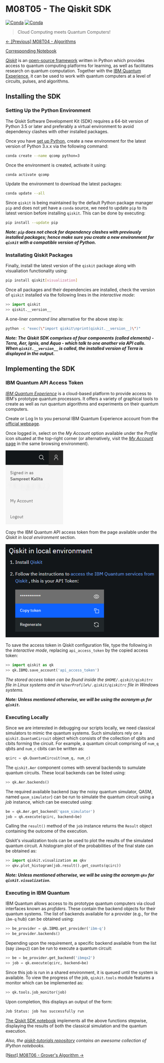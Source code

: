 # M08T05 - The Qiskit SDK

[![Conda](https://img.shields.io/pypi/v/qiskit?label=version&style=for-the-badge)]((https://qiskit.org/))
[![Conda](https://img.shields.io/pypi/dm/qiskit?style=for-the-badge)](https://qiskit.org/)

> Cloud Computing meets Quantum Computers!

[&#8592; \[Previous\] M08T04 - Algorithms](./m08t04-algorithms.md)

[Corresponding Notebook](./m08t05-the-qiskit-sdk.ipynb)

[*Qiskit*](https://qiskit.org/) is an [open-source framework](http://doi.org/10.5281/zenodo.256211) written in Python which provides access to quantum computing platforms for learning, as well as facilitates research on quantum computation. 
Together with the [IBM Quantum Experience](https://quantum-computing.ibm.com/), it can be used to work with quantum computers at a level of circuits, pulses, and algorithms.

## Installing the SDK

### Setting Up the Python Environment

The Qiskit Software Development Kit (SDK) requires a 64-bit version of Python 3.5 or later and preferably a virtual environment to avoid dependency clashes with other installed packages.

Once you have [set up Python](../m01-getting-started/m01t01-setting-up-python.md), create a new environment for the latest version of Python 3.x.x via the following command:

```bash
conda create --name qcomp python=3
```

Once the environment is created, activate it using:

```bash
conda activate qcomp
```

Update the environment to download the latest packages:

```bash
conda update --all
```

Since `qiskit` is being maintained by the default Python package manager `pip` and does not yet have a `conda` source, we need to update `pip` to its latest version before installing `qiskit`. This can be done by executing:

```bash
pip install --update pip
```

***Note: `pip` does not check for dependency clashes with previously installed packages; hence make sure you create a new environment for `qiskit` with a compatible version of Python.*** 

### Installating Qiskit Packages

Finally, install the latest version of the `qiskit` package along with visualiation functionality using:

```bash
pip install qiskit[visualization]
```

Once all packages and their dependencies are installed, check the version of `qiskit` installed via the following lines in the *interactive mode*:

```python
>> import qiskit
>> qiskit.__version__
```

A one-liner *command line* alternative for the above step is:

```bash
python -c "exec(\"import qiskit\nprint(qiskit.__version__)\")"
```

***Note: The Qiskit SDK comprises of four components (called elements) - Terra, Aer, Ignis, and Aqua - which talk to one another via API calls.***
***When `qiskit.__version__` is called, the installed version of Terra is displayed in the output.***

## Implementing the SDK

### IBM Quantum API Access Token

[*IBM Quantum Experience*](https://quantum-computing.ibm.com/) is a cloud-based platform to provide access to IBM's prototype quantum processors.
It offers a variety of graphical tools to create as well as run quantum algorithms and experiments on their quantum computers. 

Create or Log In to you personal IBM Quantum Experience account from the [official webpage](https://quantum-computing.ibm.com/).

Once logged in, select on the *My Account* option available under the *Profile* icon situated at the top-right corner (or alternatively, visit the [*My Account* page](https://quantum-computing.ibm.com/account) in the same browsing environment). 

![IBM QE My Account](./images/m08t02-ibm-qe-my-account.png)

Copy the IBM Quantum API access token from the page available under the *Qiskit in local environment* section.

![IBM QE API Token](./images/m08t02-ibm-qe-api-token.png)

To save the access token in Qiskit configuration file, type the following in the *interactive mode*, replacing `api_access_token` by the copied access token:

```python
>> import qiskit as qk
>> qk.IBMQ.save_account('api_access_token')
```

*The stored access token can be found inside the `$HOME/.qiskit/qiskitrc` file in Linux systems and in `%UserProfile%/.qiskit/qiskitrc` file in Windows systems.*

***Note: Unless mentioned otherwise, we will be using the acronym `qk` for `qiskit`.***

### Executing Locally

Since we are interested in debugging our scripts locally, we need classical simulators to mimic the quantum systems.
Such simulators rely on a `qiskit.QuantumCircuit` object which consists of the collection of qbits and cbits forming the circuit.
For example, a quantum circuit comprising of `num_q` qbits and `num_c` cbits can be written as:

```python
qcirc = qk.QuantumCircuit(num_q, num_c)
```

The `qiskit.Aer` component comes with several backends to sumulate quantum circuits.
These local backends can be listed using:

```python
>> qk.Aer.backends()
```

The required available backend (say the noisy quantum simulator, QASM, named `qasm_simulator`) can be run to simulate the quantum circuit using a *job* instance, which can be executed using:

```python
be = qk.Aer.get_backend('qasm_simulator')
job = qk.execute(qcirc, backend=be)
```

Calling the `result()` method of the `job` instance returns the `Result` object containing the outcome of the execution.

Qiskit's visualization tools can be used to plot the results of the simulated quantum circuit.
A histogram plot of the probabilities of the final state can be obtained as:

```python
>> import qiskit.visualization as qkv
>> qkv.plot_histogram(job.result().get_counts(qcirc))
```

***Note: Unless mentioned otherwise, we will be using the acronym `qkv` for `qiskit.visualization`.***

### Executing in IBM Quantum

IBM Quantum allows access to its prototype quantum computers via cloud interfaces known as *profiders*. 
These contain the backend objects for their quantum systems. 
The list of backends available for a provider (e.g., for the `ibm-q` hub) can be obtained using:

```python
>> be_provider = qk.IBMQ.get_provider('ibm-q')
>> be_provider.backends()
```

Depending upon the requirement, a specific backend available from the list (say `ibmqx2`) can be run to execute a quantum circuit:

```python
>> be = be_provider.get_backend('ibmqx2')
>> job = qk.execute(qcirc, backend=be)
```

Since this job is run in a shared environment, it is queued until the system is available. 
To view the progress of the job, `qiskit.tools` module features a monitor which can be implemented as:

```python
>> qk.tools.job_monitor(job)
```

Upon completion, this displays an output of the form:

```python
Job Status: job has successfully run
```

[The Qiskit SDK notebook](./m08t05-the-qiskit-sdk.ipynb) implements all the above functions stepwise, displaying the results of both the classical simulation and the quantum execution.

*Also, the [qiskit-tutorials repository](https://github.com/Qiskit/qiskit-tutorials) contains an awesome collection of IPython notebooks.*

[\[Next\] M08T06 - Grover's Algorithm &#8594;](./m08t06-algorithm-grover.md)